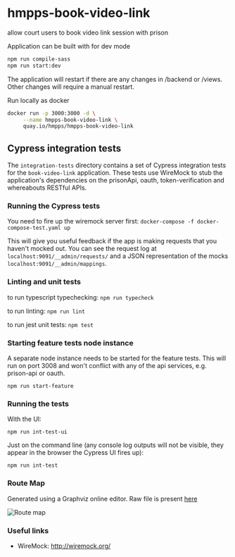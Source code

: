 # hmpps-book-video-link
allow court users to book video link session with prison

Application can be built with for dev mode

```bash
npm run compile-sass 
npm run start:dev
```

The application will restart if there are any changes in /backend or /views.
Other changes will require a manual restart.

Run locally as docker

```bash
docker run -p 3000:3000 -d \
     --name hmpps-book-video-link \
     quay.io/hmpps/hmpps-book-video-link
```

## Cypress integration tests

The `integration-tests` directory contains a set of Cypress integration tests for the `book-video-link` application.
These tests use WireMock to stub the application's dependencies on the prisonApi, oauth, token-verification and whereabouts RESTful APIs.

### Running the Cypress tests

You need to fire up the wiremock server first:
```docker-compose -f docker-compose-test.yaml up```

This will give you useful feedback if the app is making requests that you haven't mocked out. You can see
the request log at `localhost:9091/__admin/requests/` and a JSON representation of the mocks `localhost:9091/__admin/mappings`.

### Linting and unit tests

to run typescript typechecking:
```npm run typecheck```

to run linting:
```npm run lint```

to run jest unit tests:
```npm test```


### Starting feature tests node instance

A separate node instance needs to be started for the feature tests. This will run on port 3008 and won't conflict
with any of the api services, e.g. prison-api or oauth.

```npm run start-feature```

### Running the tests

With the UI:
```
npm run int-test-ui
```

Just on the command line (any console log outputs will not be visible, they appear in the browser the Cypress UI fires up):
```
npm run int-test
```

### Route Map
Generated using a Graphviz online editor. Raw file is present [here](./route-map.dot)

![Route map](./routes.svg?raw=true "Routes")

### Useful links
- WireMock: http://wiremock.org/
